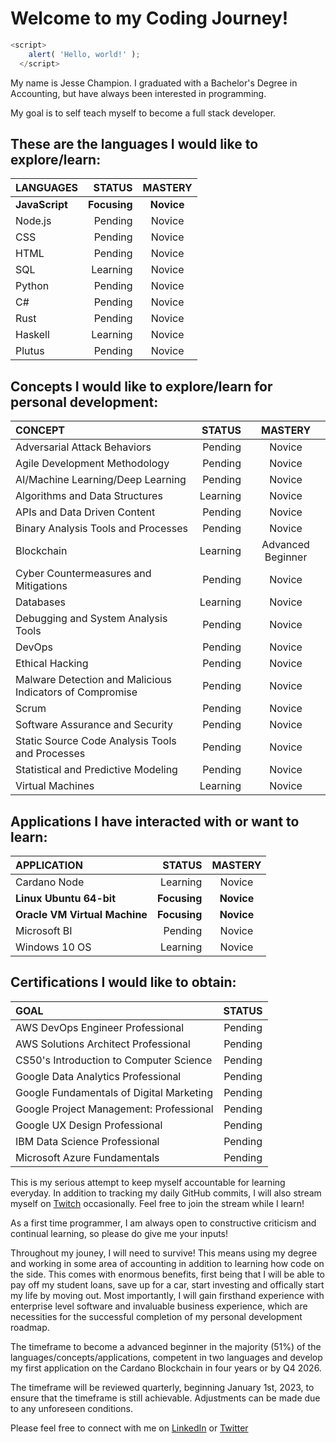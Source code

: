 # Welcome to my Coding Journey! 

```js
<script>
    alert( 'Hello, world!' );
  </script>
 ```
My name is Jesse Champion. I graduated with a Bachelor's Degree in Accounting, but have always been interested in programming. 

My goal is to self teach myself to become a full stack developer. 

## These are the languages I would like to explore/learn:
| LANGUAGES | STATUS | MASTERY |
|:---| ---:| :---:|
| **JavaScript** | **Focusing** | **Novice** | 
| Node.js | Pending | Novice |
| CSS | Pending | Novice |
| HTML | Pending | Novice |
| SQL | Learning | Novice |
| Python | Pending | Novice |
| C# | Pending | Novice |
| Rust | Pending | Novice |
| Haskell | Learning | Novice | 
| Plutus | Pending | Novice |

## Concepts I would like to explore/learn for personal development: 
| CONCEPT | STATUS | MASTERY |
|:---| ---:| :---:|
| Adversarial Attack Behaviors | Pending | Novice |
| Agile Development Methodology | Pending | Novice |
| AI/Machine Learning/Deep Learning | Pending | Novice |
| Algorithms and Data Structures | Learning | Novice |
| APIs and Data Driven Content | Pending | Novice |
| Binary Analysis Tools and Processes | Pending | Novice | 
| Blockchain | Learning | Advanced Beginner |
| Cyber Countermeasures and Mitigations | Pending | Novice |
| Databases | Learning | Novice |
| Debugging and System Analysis Tools | Pending | Novice |
| DevOps | Pending | Novice |
| Ethical Hacking | Pending | Novice |
| Malware Detection and Malicious Indicators of Compromise | Pending | Novice |
| Scrum | Pending | Novice |
| Software Assurance and Security | Pending | Novice |
| Static Source Code Analysis Tools and Processes | Pending | Novice |
| Statistical and Predictive Modeling | Pending | Novice | 
| Virtual Machines | Learning | Novice |

## Applications I have interacted with or want to learn:
| APPLICATION | STATUS | MASTERY |
|:---| ---:| :---:|
| Cardano Node | Learning | Novice |
| **Linux Ubuntu 64-bit** | **Focusing** | **Novice** |
| **Oracle VM Virtual Machine** | **Focusing** | **Novice** |
| Microsoft BI | Pending | Novice |
| Windows 10 OS | Learning | Novice |


## Certifications I would like to obtain:
| GOAL | STATUS |
|:---| :---:|
| AWS DevOps Engineer Professional | Pending |
| AWS Solutions Architect Professional | Pending |
| CS50's Introduction to Computer Science | Pending |
| Google Data Analytics Professional | Pending |
| Google Fundamentals of Digital Marketing | Pending |
| Google Project Management: Professional | Pending |
| Google UX Design Professional | Pending |
| IBM Data Science Professional | Pending |
| Microsoft Azure Fundamentals | Pending | 


This is my serious attempt to keep myself accountable for learning everyday. In addition to tracking my daily GitHub commits, I will also stream myself on [Twitch](https://www.twitch.tv/jessenextdoor) occasionally. Feel free to join the stream while I learn! 

As a first time programmer, I am always open to constructive criticism and continual learning, so please do give me your inputs!

Throughout my jouney, I will need to survive! This means using my degree and working in some area of accounting in addition to learning how code on the side. This comes with enormous benefits, first being that I will be able to pay off my student loans, save up for a car, start investing and offically start my life by moving out. Most importantly, I will gain firsthand experience with enterprise level software and invaluable business experience, which are necessities for the successful completion of my personal development roadmap. 

The timeframe to become a advanced beginner in the majority (51%) of the languages/concepts/applications, competent in two languages and develop my first application on the Cardano Blockchain in four years or by Q4 2026.  

The timeframe will be reviewed quarterly, beginning January 1st, 2023, to ensure that the timeframe is still achievable. Adjustments can be made due to any unforeseen conditions.

Please feel free to connect with me on [LinkedIn](https://www.linkedin.com/in/jesse-champion-6420231a8/) or [Twitter](https://twitter.com/JesseNextDoor)
